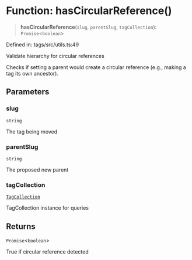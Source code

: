 # Function: hasCircularReference()

> **hasCircularReference**(`slug`, `parentSlug`, `tagCollection`): `Promise`\<`boolean`\>

Defined in: tags/src/utils.ts:49

Validate hierarchy for circular references

Checks if setting a parent would create a circular reference
(e.g., making a tag its own ancestor).

## Parameters

### slug

`string`

The tag being moved

### parentSlug

`string`

The proposed new parent

### tagCollection

[`TagCollection`](../classes/TagCollection.md)

TagCollection instance for queries

## Returns

`Promise`\<`boolean`\>

True if circular reference detected
